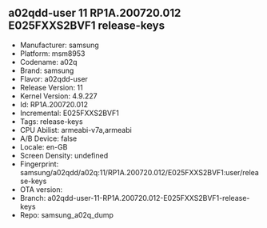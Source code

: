 ## a02qdd-user 11 RP1A.200720.012 E025FXXS2BVF1 release-keys
- Manufacturer: samsung
- Platform: msm8953
- Codename: a02q
- Brand: samsung
- Flavor: a02qdd-user
- Release Version: 11
- Kernel Version: 4.9.227
- Id: RP1A.200720.012
- Incremental: E025FXXS2BVF1
- Tags: release-keys
- CPU Abilist: armeabi-v7a,armeabi
- A/B Device: false
- Locale: en-GB
- Screen Density: undefined
- Fingerprint: samsung/a02qdd/a02q:11/RP1A.200720.012/E025FXXS2BVF1:user/release-keys
- OTA version: 
- Branch: a02qdd-user-11-RP1A.200720.012-E025FXXS2BVF1-release-keys
- Repo: samsung_a02q_dump

